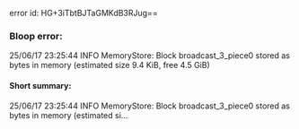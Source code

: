 error id: HG+3iTbtBJTaGMKdB3RJug==
### Bloop error:

25/06/17 23:25:44 INFO MemoryStore: Block broadcast_3_piece0 stored as bytes in memory (estimated size 9.4 KiB, free 4.5 GiB)
#### Short summary: 

25/06/17 23:25:44 INFO MemoryStore: Block broadcast_3_piece0 stored as bytes in memory (estimated si...